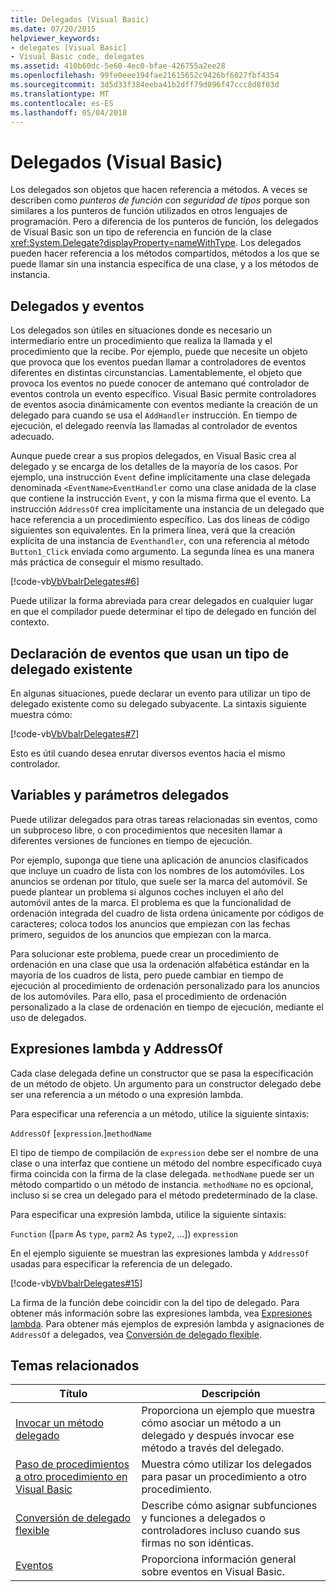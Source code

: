 ```yaml
---
title: Delegados (Visual Basic)
ms.date: 07/20/2015
helpviewer_keywords:
- delegates [Visual Basic]
- Visual Basic code, delegates
ms.assetid: 410b60dc-5e60-4ec0-bfae-426755a2ee28
ms.openlocfilehash: 99fe0eee194fae21615652c9426bf6027fbf4354
ms.sourcegitcommit: 3d5d33f384eeba41b2dff79d096f47ccc8d8f03d
ms.translationtype: MT
ms.contentlocale: es-ES
ms.lasthandoff: 05/04/2018
---
```

# <a name="delegates-visual-basic"></a>Delegados (Visual Basic)
Los delegados son objetos que hacen referencia a métodos. A veces se describen como *punteros de función con seguridad de tipos* porque son similares a los punteros de función utilizados en otros lenguajes de programación. Pero a diferencia de los punteros de función, los delegados de Visual Basic son un tipo de referencia en función de la clase <xref:System.Delegate?displayProperty=nameWithType>. Los delegados pueden hacer referencia a los métodos compartidos, métodos a los que se puede llamar sin una instancia específica de una clase, y a los métodos de instancia.  
  
## <a name="delegates-and-events"></a>Delegados y eventos  
 Los delegados son útiles en situaciones donde es necesario un intermediario entre un procedimiento que realiza la llamada y el procedimiento que la recibe. Por ejemplo, puede que necesite un objeto que provoca que los eventos puedan llamar a controladores de eventos diferentes en distintas circunstancias. Lamentablemente, el objeto que provoca los eventos no puede conocer de antemano qué controlador de eventos controla un evento específico. Visual Basic permite controladores de eventos asocia dinámicamente con eventos mediante la creación de un delegado para cuando se usa el `AddHandler` instrucción. En tiempo de ejecución, el delegado reenvía las llamadas al controlador de eventos adecuado.  
  
 Aunque puede crear a sus propios delegados, en Visual Basic crea al delegado y se encarga de los detalles de la mayoría de los casos. Por ejemplo, una instrucción `Event` define implícitamente una clase delegada denominada `<EventName>EventHandler` como una clase anidada de la clase que contiene la instrucción `Event`, y con la misma firma que el evento. La instrucción `AddressOf` crea implícitamente una instancia de un delegado que hace referencia a un procedimiento específico. Las dos líneas de código siguientes son equivalentes. En la primera línea, verá que la creación explícita de una instancia de `Eventhandler`, con una referencia al método `Button1_Click` enviada como argumento. La segunda línea es una manera más práctica de conseguir el mismo resultado.  
  
 [!code-vb[VbVbalrDelegates#6](../../../../visual-basic/language-reference/operators/codesnippet/VisualBasic/delegates_1.vb)]  
  
 Puede utilizar la forma abreviada para crear delegados en cualquier lugar en que el compilador puede determinar el tipo de delegado en función del contexto.  
  
## <a name="declaring-events-that-use-an-existing-delegate-type"></a>Declaración de eventos que usan un tipo de delegado existente  
 En algunas situaciones, puede declarar un evento para utilizar un tipo de delegado existente como su delegado subyacente. La sintaxis siguiente muestra cómo:  
  
 [!code-vb[VbVbalrDelegates#7](../../../../visual-basic/language-reference/operators/codesnippet/VisualBasic/delegates_2.vb)]  
  
 Esto es útil cuando desea enrutar diversos eventos hacia el mismo controlador.  
  
## <a name="delegate-variables-and-parameters"></a>Variables y parámetros delegados  
 Puede utilizar delegados para otras tareas relacionadas sin eventos, como un subproceso libre, o con procedimientos que necesiten llamar a diferentes versiones de funciones en tiempo de ejecución.  
  
 Por ejemplo, suponga que tiene una aplicación de anuncios clasificados que incluye un cuadro de lista con los nombres de los automóviles. Los anuncios se ordenan por título, que suele ser la marca del automóvil. Se puede plantear un problema si algunos coches incluyen el año del automóvil antes de la marca. El problema es que la funcionalidad de ordenación integrada del cuadro de lista ordena únicamente por códigos de caracteres; coloca todos los anuncios que empiezan con las fechas primero, seguidos de los anuncios que empiezan con la marca.  
  
 Para solucionar este problema, puede crear un procedimiento de ordenación en una clase que usa la ordenación alfabética estándar en la mayoría de los cuadros de lista, pero puede cambiar en tiempo de ejecución al procedimiento de ordenación personalizado para los anuncios de los automóviles. Para ello, pasa el procedimiento de ordenación personalizado a la clase de ordenación en tiempo de ejecución, mediante el uso de delegados.  
  
## <a name="addressof-and-lambda-expressions"></a>Expresiones lambda y AddressOf  
 Cada clase delegada define un constructor que se pasa la especificación de un método de objeto. Un argumento para un constructor delegado debe ser una referencia a un método o una expresión lambda.  
  
 Para especificar una referencia a un método, utilice la siguiente sintaxis:  
  
 `AddressOf` [`expression`.]`methodName`  
  
 El tipo de tiempo de compilación de `expression` debe ser el nombre de una clase o una interfaz que contiene un método del nombre especificado cuya firma coincida con la firma de la clase delegada. `methodName` puede ser un método compartido o un método de instancia. `methodName` no es opcional, incluso si se crea un delegado para el método predeterminado de la clase.  
  
 Para especificar una expresión lambda, utilice la siguiente sintaxis:  
  
 `Function` ([`parm` As `type`, `parm2` As `type2`, ...]) `expression`  
  
 En el ejemplo siguiente se muestran las expresiones lambda y `AddressOf` usadas para especificar la referencia de un delegado.  
  
 [!code-vb[VbVbalrDelegates#15](../../../../visual-basic/language-reference/operators/codesnippet/VisualBasic/delegates_3.vb)]  
  
 La firma de la función debe coincidir con la del tipo de delegado. Para obtener más información sobre las expresiones lambda, vea [Expresiones lambda](../../../../visual-basic/programming-guide/language-features/procedures/lambda-expressions.md). Para obtener más ejemplos de expresión lambda y asignaciones de `AddressOf` a delegados, vea [Conversión de delegado flexible](../../../../visual-basic/programming-guide/language-features/delegates/relaxed-delegate-conversion.md).  
  
## <a name="related-topics"></a>Temas relacionados  
  
|Título|Descripción|  
|-----------|-----------------|  
|[Invocar un método delegado](../../../../visual-basic/programming-guide/language-features/delegates/how-to-invoke-a-delegate-method.md)|Proporciona un ejemplo que muestra cómo asociar un método a un delegado y después invocar ese método a través del delegado.|  
|[Paso de procedimientos a otro procedimiento en Visual Basic](../../../../visual-basic/programming-guide/language-features/delegates/how-to-pass-procedures-to-another-procedure.md)|Muestra cómo utilizar los delegados para pasar un procedimiento a otro procedimiento.|  
|[Conversión de delegado flexible](../../../../visual-basic/programming-guide/language-features/delegates/relaxed-delegate-conversion.md)|Describe cómo asignar subfunciones y funciones a delegados o controladores incluso cuando sus firmas no son idénticas.|  
|[Eventos](../../../../visual-basic/programming-guide/language-features/events/index.md)|Proporciona información general sobre eventos en Visual Basic.|
